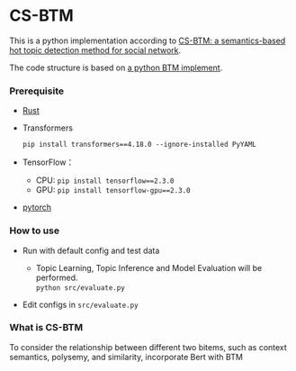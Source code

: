 # CS-BTM

This is a python implementation according to [CS-BTM: a semantics-based hot topic detection method for social network](https://doi.org/10.1007/s10489-022-03500-9).

The code structure is based on [a python BTM implement](https://github.com/MrNiro/BTM).

### Prerequisite
- [Rust](https://www.rust-lang.org/tools/install)
- Transformers
  
    ```pip install transformers==4.18.0 --ignore-installed PyYAML```
- TensorFlow：
  - CPU: ```pip install tensorflow==2.3.0``` 
  - GPU: ```pip install tensorflow-gpu==2.3.0```
- [pytorch](https://pytorch.org/get-started/locally/)

### How to use
- Run with default config and test data
    - Topic Learning, Topic Inference and Model Evaluation will be performed.    
    ```python src/evaluate.py```

- Edit configs in ```src/evaluate.py```

### What is CS-BTM
To consider the relationship between different two bitems, such as context semantics, polysemy, and similarity, incorporate Bert with BTM
